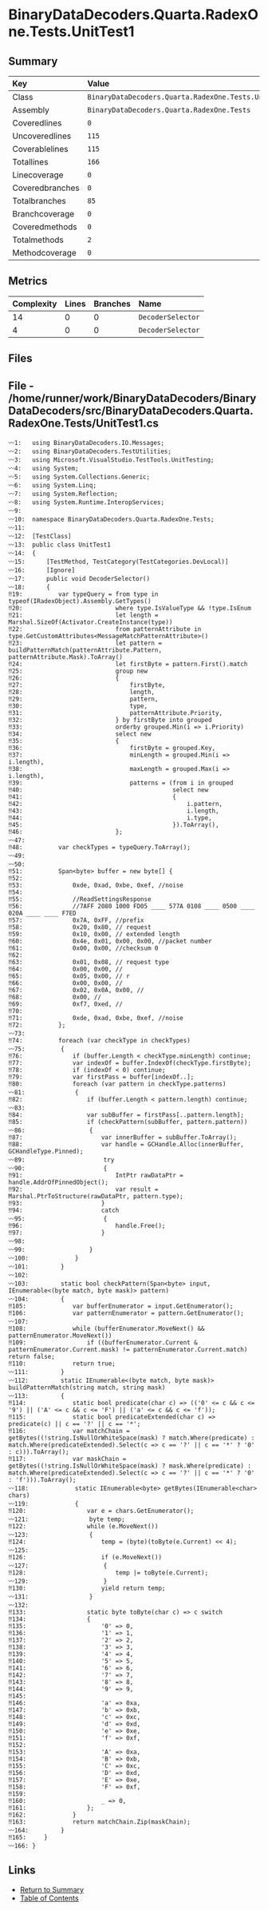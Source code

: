 ﻿# BinaryDataDecoders.Quarta.RadexOne.Tests.UnitTest1

## Summary

| Key             | Value                                                |
| :-------------- | :--------------------------------------------------- |
| Class           | `BinaryDataDecoders.Quarta.RadexOne.Tests.UnitTest1` |
| Assembly        | `BinaryDataDecoders.Quarta.RadexOne.Tests`           |
| Coveredlines    | `0`                                                  |
| Uncoveredlines  | `115`                                                |
| Coverablelines  | `115`                                                |
| Totallines      | `166`                                                |
| Linecoverage    | `0`                                                  |
| Coveredbranches | `0`                                                  |
| Totalbranches   | `85`                                                 |
| Branchcoverage  | `0`                                                  |
| Coveredmethods  | `0`                                                  |
| Totalmethods    | `2`                                                  |
| Methodcoverage  | `0`                                                  |

## Metrics

| Complexity | Lines | Branches | Name              |
| :--------- | :---- | :------- | :---------------- |
| 14         | 0     | 0        | `DecoderSelector` |
| 4          | 0     | 0        | `DecoderSelector` |

## Files

## File - /home/runner/work/BinaryDataDecoders/BinaryDataDecoders/src/BinaryDataDecoders.Quarta.RadexOne.Tests/UnitTest1.cs

```CSharp
〰1:   using BinaryDataDecoders.IO.Messages;
〰2:   using BinaryDataDecoders.TestUtilities;
〰3:   using Microsoft.VisualStudio.TestTools.UnitTesting;
〰4:   using System;
〰5:   using System.Collections.Generic;
〰6:   using System.Linq;
〰7:   using System.Reflection;
〰8:   using System.Runtime.InteropServices;
〰9:   
〰10:  namespace BinaryDataDecoders.Quarta.RadexOne.Tests;
〰11:  
〰12:  [TestClass]
〰13:  public class UnitTest1
〰14:  {
〰15:      [TestMethod, TestCategory(TestCategories.DevLocal)]
〰16:      [Ignore]
〰17:      public void DecoderSelector()
〰18:      {
‼19:          var typeQuery = from type in typeof(IRadexObject).Assembly.GetTypes()
‼20:                          where type.IsValueType && !type.IsEnum
‼21:                          let length = Marshal.SizeOf(Activator.CreateInstance(type))
‼22:                          from patternAttribute in type.GetCustomAttributes<MessageMatchPatternAttribute>()
‼23:                          let pattern = buildPatternMatch(patternAttribute.Pattern, patternAttribute.Mask).ToArray()
‼24:                          let firstByte = pattern.First().match
‼25:                          group new
‼26:                          {
‼27:                              firstByte,
‼28:                              length,
‼29:                              pattern,
‼30:                              type,
‼31:                              patternAttribute.Priority,
‼32:                          } by firstByte into grouped
‼33:                          orderby grouped.Min(i => i.Priority)
‼34:                          select new
‼35:                          {
‼36:                              firstByte = grouped.Key,
‼37:                              minLength = grouped.Min(i => i.length),
‼38:                              maxLength = grouped.Max(i => i.length),
‼39:                              patterns = (from i in grouped
‼40:                                          select new
‼41:                                          {
‼42:                                              i.pattern,
‼43:                                              i.length,
‼44:                                              i.type,
‼45:                                          }).ToArray(),
‼46:                          };
〰47:  
‼48:          var checkTypes = typeQuery.ToArray();
〰49:  
〰50:  
‼51:          Span<byte> buffer = new byte[] {
‼52:  
‼53:              0xde, 0xad, 0xbe, 0xef, //noise
‼54:  
‼55:              //ReadSettingsResponse
‼56:              //7AFF 2080 1000 FD05 ____ 577A 0108 ____ 0500 ____ 020A ____ ____ F7ED
‼57:              0x7A, 0xFF, //prefix
‼58:              0x20, 0x80, // request
‼59:              0x10, 0x00, // extended length
‼60:              0x4e, 0x01, 0x00, 0x00, //packet number
‼61:              0x00, 0x00, //checksum 0
‼62:  
‼63:              0x01, 0x08, // request type
‼64:              0x00, 0x00, //
‼65:              0x05, 0x00, // r
‼66:              0x00, 0x00, //
‼67:              0x02, 0x0A, 0x00, //
‼68:              0x00, //
‼69:              0xf7, 0xed, //
‼70:  
‼71:              0xde, 0xad, 0xbe, 0xef, //noise
‼72:          };
〰73:  
‼74:          foreach (var checkType in checkTypes)
〰75:          {
‼76:              if (buffer.Length < checkType.minLength) continue;
‼77:              var indexOf = buffer.IndexOf(checkType.firstByte);
‼78:              if (indexOf < 0) continue;
‼79:              var firstPass = buffer[indexOf..];
‼80:              foreach (var pattern in checkType.patterns)
〰81:              {
‼82:                  if (buffer.Length < pattern.length) continue;
〰83:  
‼84:                  var subBuffer = firstPass[..pattern.length];
‼85:                  if (checkPattern(subBuffer, pattern.pattern))
〰86:                  {
‼87:                      var innerBuffer = subBuffer.ToArray();
‼88:                      var handle = GCHandle.Alloc(innerBuffer, GCHandleType.Pinned);
〰89:                      try
〰90:                      {
‼91:                          IntPtr rawDataPtr = handle.AddrOfPinnedObject();
‼92:                          var result = Marshal.PtrToStructure(rawDataPtr, pattern.type);
‼93:                      }
‼94:                      catch
〰95:                      {
‼96:                          handle.Free();
‼97:                      }
〰98:  
〰99:                  }
〰100:             }
〰101:         }
〰102: 
〰103:         static bool checkPattern(Span<byte> input, IEnumerable<(byte match, byte mask)> pattern)
〰104:         {
‼105:             var bufferEnumerator = input.GetEnumerator();
‼106:             var patternEnumerator = pattern.GetEnumerator();
〰107: 
‼108:             while (bufferEnumerator.MoveNext() && patternEnumerator.MoveNext())
‼109:                 if ((bufferEnumerator.Current & patternEnumerator.Current.mask) != patternEnumerator.Current.match) return false;
‼110:             return true;
〰111:         }
〰112:         static IEnumerable<(byte match, byte mask)> buildPatternMatch(string match, string mask)
〰113:         {
‼114:             static bool predicate(char c) => (('0' <= c && c <= '9') || ('A' <= c && c <= 'F') || ('a' <= c && c <= 'f'));
‼115:             static bool predicateExtended(char c) => predicate(c) || c == '?' || c == '*';
‼116:             var matchChain = getBytes((!string.IsNullOrWhiteSpace(mask) ? match.Where(predicate) : match.Where(predicateExtended).Select(c => c == '?' || c == '*' ? '0' : c))).ToArray();
‼117:             var maskChain = getBytes((!string.IsNullOrWhiteSpace(mask) ? mask.Where(predicate) : match.Where(predicateExtended).Select(c => c == '?' || c == '*' ? '0' : 'f'))).ToArray();
〰118:             static IEnumerable<byte> getBytes(IEnumerable<char> chars)
〰119:             {
‼120:                 var e = chars.GetEnumerator();
〰121:                 byte temp;
‼122:                 while (e.MoveNext())
〰123:                 {
‼124:                     temp = (byte)(toByte(e.Current) << 4);
〰125: 
‼126:                     if (e.MoveNext())
〰127:                     {
‼128:                         temp |= toByte(e.Current);
〰129:                     }
‼130:                     yield return temp;
〰131:                 }
〰132: 
‼133:                 static byte toByte(char c) => c switch
‼134:                 {
‼135:                     '0' => 0,
‼136:                     '1' => 1,
‼137:                     '2' => 2,
‼138:                     '3' => 3,
‼139:                     '4' => 4,
‼140:                     '5' => 5,
‼141:                     '6' => 6,
‼142:                     '7' => 7,
‼143:                     '8' => 8,
‼144:                     '9' => 9,
‼145: 
‼146:                     'a' => 0xa,
‼147:                     'b' => 0xb,
‼148:                     'c' => 0xc,
‼149:                     'd' => 0xd,
‼150:                     'e' => 0xe,
‼151:                     'f' => 0xf,
‼152: 
‼153:                     'A' => 0xa,
‼154:                     'B' => 0xb,
‼155:                     'C' => 0xc,
‼156:                     'D' => 0xd,
‼157:                     'E' => 0xe,
‼158:                     'F' => 0xf,
‼159: 
‼160:                     _ => 0,
‼161:                 };
‼162:             }
‼163:             return matchChain.Zip(maskChain);
〰164:         }
‼165:     }
〰166: }
```

## Links

* [Return to Summary](Summary.md)
* [Table of Contents](../TOC.md)

